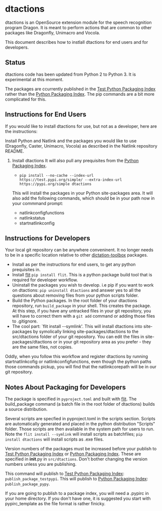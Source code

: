 # dtactions

dtactions is an OpenSource extension module for the speech recognition program Dragon.
It is meant to perform actions that are common to other packages like Dragonfly, Unimacro and Vocola.

This document describes how to instlall dtactions for end users and for developers.

## Status

dtactions code has been updated from Python 2 to Python 3. It is experimental at this moment.

The packages are ccurrently published in the [Test Python Packaging Index](https://test.pypi.org/) rather than
the [Python Packaging Index](https://pypi.org/). The pip commands are a bit more complicated for this.

## Instructions for End Users

If you would like to install dtactions for use, but not as a developer, here are the instructions:

Install Python and Natlink and the packages you would like to use (Dragonfly, Caster, Unimacro, Vocola) as described in the Natlink repository README.
   

1. Install dtactions
   It will also pull any prequisites from the [Python Packaging Index](https://pypi.org/).

   - `pip install --no-cache --index-url https://test.pypi.org/simple/ --extra-index-url https://pypi.org/simple dtactions`

   This will install the packages in your Python site-packages area. It will also add the following commands, which should be
   in your path now in your commmand prompt:

   - natlinkconfigfunctions
   - natlinkstatus
   - startnatlinkconfig

## Instructions for Developers

Your local git repository can be anywhere conveninent. It no longer needs to be in a specific location relative to other
[dictation-toolbox](https://github.com/dictation-toolbox) packages.

- Install as per the instructions for end users, to get any python prequisites in.
- Install [flit](https://pypi.org/project/flit/) `pip install flit`. This is a python package build tool that is required for developer workflow.
- Uninstall the packages you wish to develop. i.e pip if you want to work on dtactions:
  `pip uninstall dtactions` and answer yes to all the questions about removing files from your python scripts folder.
- Build the Python packages. In the root folder of your dtactions repository, run `build_package` in your shell. This creates the package.  
  At this step, if you have any untracked files
  in your git repository, you will have to correct them with a `git add` command or adding those files to .gitignore.
- The cool part: `flit install --symlink'. This will install dtactions into site-packages by symolically linking
  site-packages/dtactions to the src/dtactions folder of your git repository. You can edit the files in site-packages/dtactions or
  in your git repository area as you prefer - they are the same files, not copies.

Oddly, when you follow this workflow and register dtactions by running startnatlinkcofig or natlinkconfigfunctions, even though the
python paths those commands pickup, you will find that the natlinkcorepath will be in our git repository.

## Notes About Packaging for Developers

The package is specified in `pyproject.toml` and built with [flit](https://pypi.org/project/flit/). The build_package command
(a batch file in the root folder of dtactions) builds a source distribution.

Several scripts are specfied in pyproject.toml in the scripts section. Scripts are automatically generated
and placed in the python distribution "Scripts" folder. Those scripts are then available in the system path for
users to run. Note the `flit install --symlink` will install scripts as batchfiles; `pip install dtactions` will install
scripts as .exe files.

Version numbers of the packages must be increased before your publish to [Test Python Packaging Index](https://test.pypi.org/)
or [Python Packaging Index](https://pypi.org/). These are specified in **init**.py in `src/dtactions`. Don't bother changing the
version numbers unless you are publishing.

This command will publish to [Test Python Packaging Index](https://test.pypi.org/): `publish_package_testpypi`.
This will publish to [Python Packaging Index](https://pypi.org/): `publish_package_pypy`.

If you are going to publish to a package index, you will need a .pypirc in your home directory. If you don't have one,
it is suggested you start with pypirc_template as the file format is rather finicky.
